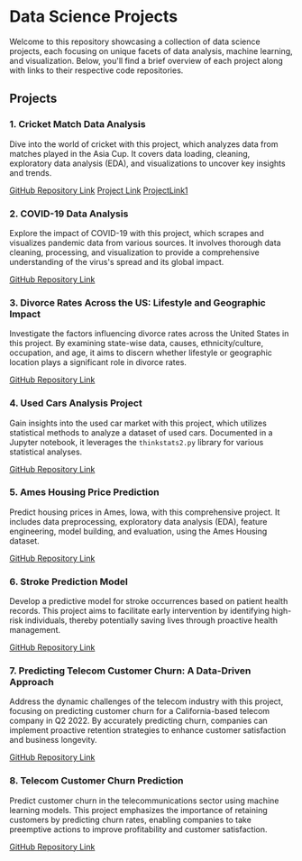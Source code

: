 
# Data Science Projects

Welcome to this repository showcasing a collection of data science projects, each focusing on unique facets of data analysis, machine learning, and visualization. Below, you'll find a brief overview of each project along with links to their respective code repositories.

## Projects

### 1. Cricket Match Data Analysis

Dive into the world of cricket with this project, which analyzes data from matches played in the Asia Cup. It covers data loading, cleaning, exploratory data analysis (EDA), and visualizations to uncover key insights and trends.

[GitHub Repository Link](#)
[Project Link](#analysis-on-cricket-match-performace)
[ProjectLink1](#C:\Github\Data-Science-Projects\analysis-on-cricket-match-performace)

### 2. COVID-19 Data Analysis

Explore the impact of COVID-19 with this project, which scrapes and visualizes pandemic data from various sources. It involves thorough data cleaning, processing, and visualization to provide a comprehensive understanding of the virus's spread and its global impact.

[GitHub Repository Link](#)

### 3. Divorce Rates Across the US: Lifestyle and Geographic Impact

Investigate the factors influencing divorce rates across the United States in this project. By examining state-wise data, causes, ethnicity/culture, occupation, and age, it aims to discern whether lifestyle or geographic location plays a significant role in divorce rates.

[GitHub Repository Link](#)

### 4. Used Cars Analysis Project

Gain insights into the used car market with this project, which utilizes statistical methods to analyze a dataset of used cars. Documented in a Jupyter notebook, it leverages the `thinkstats2.py` library for various statistical analyses.

[GitHub Repository Link](#)

### 5. Ames Housing Price Prediction

Predict housing prices in Ames, Iowa, with this comprehensive project. It includes data preprocessing, exploratory data analysis (EDA), feature engineering, model building, and evaluation, using the Ames Housing dataset.

[GitHub Repository Link](#)

### 6. Stroke Prediction Model

Develop a predictive model for stroke occurrences based on patient health records. This project aims to facilitate early intervention by identifying high-risk individuals, thereby potentially saving lives through proactive health management.

[GitHub Repository Link](#)

### 7. Predicting Telecom Customer Churn: A Data-Driven Approach

Address the dynamic challenges of the telecom industry with this project, focusing on predicting customer churn for a California-based telecom company in Q2 2022. By accurately predicting churn, companies can implement proactive retention strategies to enhance customer satisfaction and business longevity.

[GitHub Repository Link](#)

### 8. Telecom Customer Churn Prediction

Predict customer churn in the telecommunications sector using machine learning models. This project emphasizes the importance of retaining customers by predicting churn rates, enabling companies to take preemptive actions to improve profitability and customer satisfaction.

[GitHub Repository Link](#)
